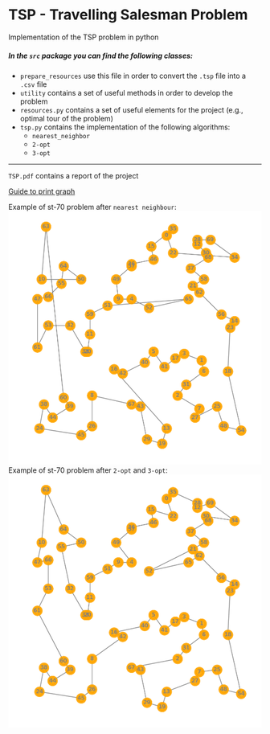 # TSP - Travelling Salesman Problem

Implementation of the TSP problem in python

##### In the `src` package you can find the following classes:

- `prepare_resources` use this file in order to convert the `.tsp` file into a `.csv` file
- `utility` contains a set of useful methods in order to develop the problem
- `resources.py` contains a set of useful elements for the project (e.g., optimal tour of the problem)
- `tsp.py` contains the implementation of the following algorithms: 
  * `nearest_neighbor`
  * `2-opt`
  * `3-opt`

---
`TSP.pdf` contains a report of the project

[Guide to print graph](https://codereview.stackexchange.com/questions/208387/2-opt-algorithm-for-the-traveling-salesman-and-or-sro)


Example of st-70 problem after `nearest neighbour`:
![nn](./images/myplot1.png)
Example of st-70 problem after `2-opt` and `3-opt`:
![opt](./images/myplot2.png)
